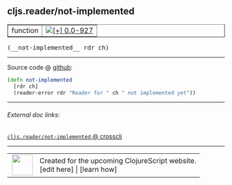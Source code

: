## cljs.reader/not-implemented



 <table border="1">
<tr>
<td>function</td>
<td><a href="https://github.com/cljsinfo/cljs-api-docs/tree/0.0-927"><img valign="middle" alt="[+] 0.0-927" title="Added in 0.0-927" src="https://img.shields.io/badge/+-0.0--927-lightgrey.svg"></a> </td>
</tr>
</table>


 <samp>
(__not-implemented__ rdr ch)<br>
</samp>

---







Source code @ [github](https://github.com/clojure/clojurescript/blob/r2341/src/cljs/cljs/reader.cljs#L243-L245):

```clj
(defn not-implemented
  [rdr ch]
  (reader-error rdr "Reader for " ch " not implemented yet"))
```

<!--
Repo - tag - source tree - lines:

 <pre>
clojurescript @ r2341
└── src
    └── cljs
        └── cljs
            └── <ins>[reader.cljs:243-245](https://github.com/clojure/clojurescript/blob/r2341/src/cljs/cljs/reader.cljs#L243-L245)</ins>
</pre>

-->

---



###### External doc links:

[`cljs.reader/not-implemented` @ crossclj](http://crossclj.info/fun/cljs.reader.cljs/not-implemented.html)<br>

---

 <table>
<tr><td>
<img valign="middle" align="right" width="48px" src="http://i.imgur.com/Hi20huC.png">
</td><td>
Created for the upcoming ClojureScript website.<br>
[edit here] | [learn how]
</td></tr></table>

[edit here]:https://github.com/cljsinfo/cljs-api-docs/blob/master/cljsdoc/cljs.reader/not-implemented.cljsdoc
[learn how]:https://github.com/cljsinfo/cljs-api-docs/wiki/cljsdoc-files

<!--

This information was too distracting to show to readers, but I'll leave it
commented here since it is helpful to:

- pretty-print the data used to generate this document
- and show how to retrieve that data



The API data for this symbol:

```clj
{:ns "cljs.reader",
 :name "not-implemented",
 :type "function",
 :signature ["[rdr ch]"],
 :source {:code "(defn not-implemented\n  [rdr ch]\n  (reader-error rdr \"Reader for \" ch \" not implemented yet\"))",
          :title "Source code",
          :repo "clojurescript",
          :tag "r2341",
          :filename "src/cljs/cljs/reader.cljs",
          :lines [243 245]},
 :full-name "cljs.reader/not-implemented",
 :full-name-encode "cljs.reader/not-implemented",
 :history [["+" "0.0-927"]]}

```

Retrieve the API data for this symbol:

```clj
;; from Clojure REPL
(require '[clojure.edn :as edn])
(-> (slurp "https://raw.githubusercontent.com/cljsinfo/cljs-api-docs/catalog/cljs-api.edn")
    (edn/read-string)
    (get-in [:symbols "cljs.reader/not-implemented"]))
```

-->
